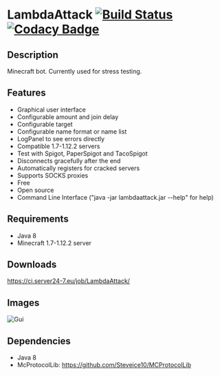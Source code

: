 # LambdaAttack [![Build Status](https://ci.server24-7.eu/job/LambdaAttack/3/badge/icon)](https://ci.server24-7.eu/job/LambdaAttack/) [![Codacy Badge](https://api.codacy.com/project/badge/Grade/fa8d60aed3b649cfa1b609e33443e8a3)](https://www.codacy.com/app/Server24-7/LambdaAttack?utm_source=github.com&amp;utm_medium=referral&amp;utm_content=Server24-7/LambdaAttack&amp;utm_campaign=Badge_Grade)  

## Description

Minecraft bot. Currently used for stress testing.

## Features

* Graphical user interface
* Configurable amount and join delay
* Configurable target
* Configurable name format or name list
* LogPanel to see errors directly
* Compatible 1.7-1.12.2 servers
* Test with Spigot, PaperSpigot and TacoSpigot
* Disconnects gracefully after the end
* Automatically registers for cracked servers
* Supports SOCKS proxies
* Free
* Open source
* Command Line Interface ("java -jar lambdaattack.jar --help" for help)

## Requirements

* Java 8
* Minecraft 1.7-1.12.2 server

## Downloads

https://ci.server24-7.eu/job/LambdaAttack/

## Images

![Gui](http://i.imgur.com/6U00ZwA.png)

## Dependencies

* Java 8
* McProtocolLib: https://github.com/Steveice10/MCProtocolLib
